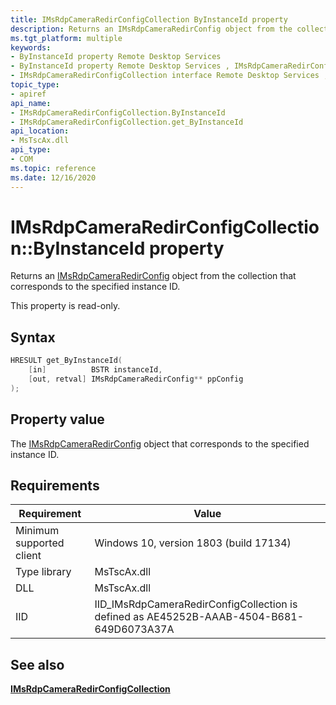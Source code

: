 ```yaml
---
title: IMsRdpCameraRedirConfigCollection ByInstanceId property
description: Returns an IMsRdpCameraRedirConfig object from the collection that corresponds to the specified instance ID.
ms.tgt_platform: multiple
keywords:
- ByInstanceId property Remote Desktop Services
- ByInstanceId property Remote Desktop Services , IMsRdpCameraRedirConfigCollection interface
- IMsRdpCameraRedirConfigCollection interface Remote Desktop Services , ByInstanceId property
topic_type:
- apiref
api_name:
- IMsRdpCameraRedirConfigCollection.ByInstanceId
- IMsRdpCameraRedirConfigCollection.get_ByInstanceId
api_location:
- MsTscAx.dll
api_type:
- COM
ms.topic: reference
ms.date: 12/16/2020
---
```


# IMsRdpCameraRedirConfigCollection::ByInstanceId property

Returns an [IMsRdpCameraRedirConfig](imsrdpcameraredirconfig.md) object from the collection that corresponds to the specified instance ID.

This property is read-only.

## Syntax

```C++
HRESULT get_ByInstanceId(
    [in]          BSTR instanceId,
    [out, retval] IMsRdpCameraRedirConfig** ppConfig
);
```

## Property value

The [IMsRdpCameraRedirConfig](imsrdpcameraredirconfig.md) object that corresponds to the specified instance ID.

## Requirements

| Requirement | Value |
|-------------------------------------|---------------------------------------|
| Minimum supported client| Windows 10, version 1803 (build 17134)      |
| Type library            | MsTscAx.dll                        |
| DLL                  | MsTscAx.dll     |
| IID                      | IID\_IMsRdpCameraRedirConfigCollection is defined as AE45252B-AAAB-4504-B681-649D6073A37A          |

## See also

<dl> <dt>

[**IMsRdpCameraRedirConfigCollection**](imsrdpcameraredirconfigcollection.md)
</dt> </dl>